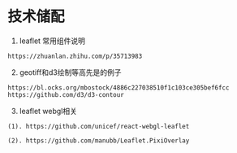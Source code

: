 # 技术储配
1. leaflet 常用组件说明
```
https://zhuanlan.zhihu.com/p/35713983
```

2. geotiff和d3绘制等高先是的例子
```
https://bl.ocks.org/mbostock/4886c227038510f1c103ce305bef6fcc
https://github.com/d3/d3-contour
```

3. leaflet webgl相关
```
(1). https://github.com/unicef/react-webgl-leaflet

(2). https://github.com/manubb/Leaflet.PixiOverlay

```
